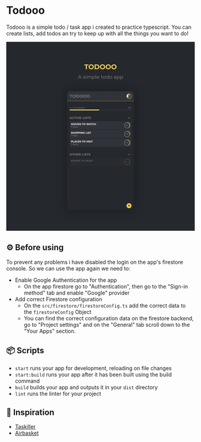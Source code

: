 # Todooo

Todooo is a simple todo / task app i created to practice typescript. You can create lists, add todos an try to keep up with all the things you want to do!

![Image of the Todooo app on a mobile phone](./assets/images/readme_intro.jpg)


## ⚙️ Before using
To prevent any problems i have disabled the login on the app's firestore console.
So we can use the app again we need to:
- Enable Google Authentication for the app
  - On the app firestore go to "Authentication", then go to the "Sign-in method" tab and enable "Google" provider
- Add correct Firestore configuration
  - On the `src/firestore/firestoreConfig.ts` add the correct data to the `firestoreConfig` Object
  - You can find the correct configuration data on the firestore backend, go to "Project settings" and on the "General" tab scroll down to the "Your Apps" section.

## 📦 Scripts
- `start` runs your app for development, reloading on file changes
- `start:build` runs your app after it has been built using the build command
- `build` builds your app and outputs it in your `dist` directory
- `lint` runs the linter for your project

## 📸 Inspiration
- [Taskiller](https://dribbble.com/shots/4277574/attachments/4277574-Taskiller-mobile-to-do-manager?mode=media)
- [Airbasket](https://dribbble.com/shots/6777609-Airbasket-App-Dark-Mode)
